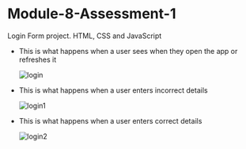 # Module-8-Assessment-1
Login Form project. HTML, CSS and JavaScript

* This is what happens when a user sees when they open the app or refreshes it

  ![login](https://user-images.githubusercontent.com/55388127/224405689-24fea49d-ed68-4426-92b4-ab7a9bdcf3d5.PNG)

* This is what happens when a user enters incorrect details

  ![login1](https://user-images.githubusercontent.com/55388127/224405694-f32225fa-f616-476b-859b-928774ce6e93.PNG)

* This is what happens when a user enters correct details

  ![login2](https://user-images.githubusercontent.com/55388127/224405701-1fcda111-4697-47db-8b26-af3a6a02e90d.PNG)
